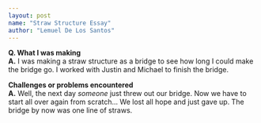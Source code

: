 ```yaml
---
layout: post
name: "Straw Structure Essay"
author: "Lemuel De Los Santos"
---
```


**Q. What I was making**  
**A.** I was making a straw structure as a bridge to see how long I could make the bridge go. I worked with Justin and Michael to finish the bridge.

**Challenges or problems encountered**  
**A.** Well, the next day _someone_ just threw out our bridge. Now we have to start all over again from scratch... We lost all hope and just gave up. The bridge by now was one line of straws.
